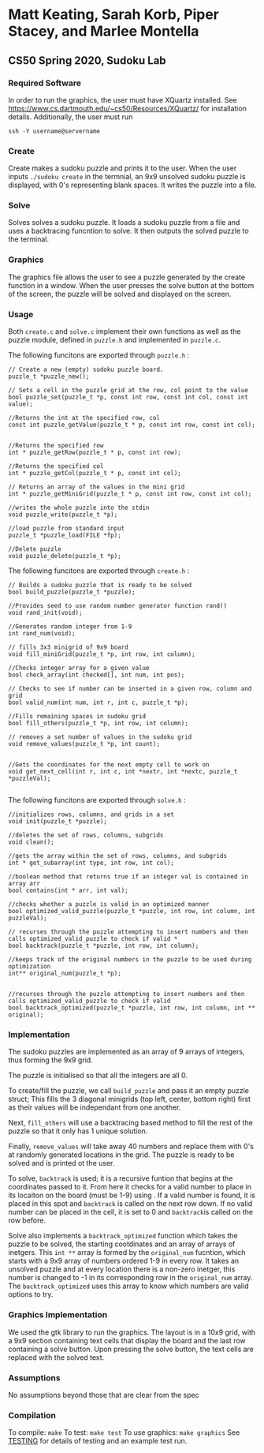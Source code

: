 # Matt Keating, Sarah Korb, Piper Stacey, and Marlee Montella
## CS50 Spring 2020, Sudoku Lab

### Required Software

In order to run the graphics, the user must have XQuartz installed. See https://www.cs.dartmouth.edu/~cs50/Resources/XQuartz/ for installation details. Additionally, the user must run
```
ssh -Y username@servername
```

### Create

Create makes a sudoku puzzle and prints it to the user. When the user inputs `./sudoku create` in the termnial, an 9x9 unsolved sudoku puzzle is displayed, with 0's representing blank spaces. It writes the puzzle into a file.

### Solve

Solves solves a sudoku puzzle. It loads a sudoku puzzle from a file and uses a backtracing funcntion to solve. It then outputs the solved puzzle to the terminal.

### Graphics
 
The graphics file allows the user to see a puzzle generated by the create function in a window. When the user presses the solve button at the bottom of the screen, the puzzle will be solved and displayed on the screen. 

### Usage

Both `create.c` and `solve.c` implement their own functions as well as the puzzle module, defined in `puzzle.h` and implemented in `puzzle.c`.

The following funcitons are exported through `puzzle.h` :

```
// Create a new (empty) sudoku puzzle board.
puzzle_t *puzzle_new();

// Sets a cell in the puzzle grid at the row, col point to the value
bool puzzle_set(puzzle_t *p, const int row, const int col, const int value);

//Returns the int at the specified row, col
const int puzzle_getValue(puzzle_t * p, const int row, const int col);


//Returns the specified row
int * puzzle_getRow(puzzle_t * p, const int row);

//Returns the specified col
int * puzzle_getCol(puzzle_t * p, const int col);

// Returns an array of the values in the mini grid
int * puzzle_getMiniGrid(puzzle_t * p, const int row, const int col);

//writes the whole puzzle into the stdin
void puzzle_write(puzzle_t *p);

//load puzzle from standard input
puzzle_t *puzzle_load(FILE *fp);

//Delete puzzle
void puzzle_delete(puzzle_t *p);

```

The following funcitons are exported through `create.h` :

```
// Builds a sudoku puzzle that is ready to be solved
bool build_puzzle(puzzle_t *puzzle);

//Provides seed to use random number generator function rand()
void rand_init(void);

//Generates random integer from 1-9
int rand_num(void);

// fills 3x3 minigrid of 9x9 board
void fill_miniGrid(puzzle_t *p, int row, int column);

//Checks integer array for a given value
bool check_array(int checked[], int num, int pos);

// Checks to see if number can be inserted in a given row, column and grid
bool valid_num(int num, int r, int c, puzzle_t *p);

//Fills remaining spaces in sudoku grid
bool fill_others(puzzle_t *p, int row, int column);

// removes a set number of values in the sudoku grid
void remove_values(puzzle_t *p, int count);


//Gets the coordinates for the next empty cell to work on
void get_next_cell(int r, int c, int *nextr, int *nextc, puzzle_t *puzzleVal);


```

The following funcitons are exported through `solve.h` :


```
//initializes rows, columns, and grids in a set
void init(puzzle_t *puzzle);

//deletes the set of rows, columns, subgrids 
void clean();

//gets the array within the set of rows, columns, and subgrids 
int * get_subarray(int type, int row, int col);

//boolean method that returns true if an integer val is contained in array arr
bool contains(int * arr, int val);

//checks whether a puzzle is valid in an optimized manner
bool optimized_valid_puzzle(puzzle_t *puzzle, int row, int column, int puzzleVal);

// recurses through the puzzle attempting to insert numbers and then calls optimized_valid_puzzle to check if valid *
bool backtrack(puzzle_t *puzzle, int row, int column);

//keeps track of the original numbers in the puzzle to be used during optimization 
int** original_num(puzzle_t *p);


//recurses through the puzzle attempting to insert numbers and then calls optimized_valid_puzzle to check if valid
bool backtrack_optimized(puzzle_t *puzzle, int row, int column, int ** original);

```

### Implementation

The sudoku puzzles are implemented as an array of 9 arrays of integers, thus forming the 9x9 grid.

The puzzle is initialised so that all the integers are all 0. 

To create/fill the puzzle, we call `build_puzzle` and pass it an empty puzzle struct;  This fills the 3 diagonal minigrids (top left, center, bottom right) first as their values will be independant from one another.

Next, `fill_others` will use a backtracing based method to fill the rest of the puzzle so that it only has 1 unique solution. 

Finally, `remove_values` will take away 40 numbers and replace them with 0's at randomly generated locations in the grid. The puzzle is ready to be solved and is printed ot the user. 

To solve, `backtrack` is used; it is a recursive funtion that begins at the coordinates passed to it. From here it checks for a valid number to place in its locaiton on the board (must be 1-9) using . If a valid number is found, it is placed in this spot and `backtrack` is called on the next row down. If no valid number can be placed in the cell, it is set to 0 and `backtrack`is called on the row before.

Solve also implements a `backtrack_optimized` function which takes the puzzle to be solved, the starting cootdinates and an array of arrays of inetgers. This `int **` array is formed by the `original_num` fucntion, which starts with a 9x9 array of numbers ordered 1-9 in every row. It takes an unsolved puzzle and at every location there is a non-zero inetger, this number is changed to -1 in its corresponding row in the `original_num` array. The `backtrack_optimized` uses this array to know which numbers are valid options to try. 


### Graphics Implementation
 
We used the gtk library to run the graphics. The layout is in a 10x9 grid, with a 9x9 section containing text cells that display the board and the last row containing a solve button. Upon pressing the solve button, the text cells are replaced with the solved text.

### Assumptions

No assumptions beyond those that are clear from the spec


### Compilation

To compile: `make`
To test: `make test`
To use graphics: `make graphics`
See [TESTING](TESTING.md) for details of testing and an example test run.
 

